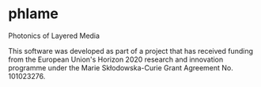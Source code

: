 # phlame
Photonics of Layered Media

This software was developed as part of a project that has received funding from the European Union's Horizon 2020 research and innovation programme under the Marie Skłodowska-Curie Grant Agreement No. 101023276.
